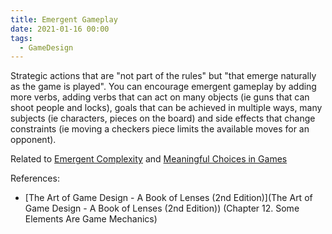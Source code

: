 ```yaml
---
title: Emergent Gameplay
date: 2021-01-16 00:00
tags:
  - GameDesign
---
```


Strategic actions that are "not part of the rules" but "that emerge naturally as the game is played". You can encourage emergent gameplay by adding more verbs, adding verbs that can act on many objects (ie guns that can shoot people and locks), goals that can be achieved in multiple ways, many subjects (ie characters, pieces on the board) and side effects that change constraints (ie moving a checkers piece limits the available moves for an opponent).

Related to [Emergent Complexity](permanent/emergent-complexity.md) and [Meaningful Choices in Games](permanent/meaningful-choices-in-games.md)

References:

* [The Art of Game Design - A Book of Lenses (2nd Edition)](The Art of Game Design - A Book of Lenses (2nd Edition)) (Chapter 12. Some Elements Are Game Mechanics)
